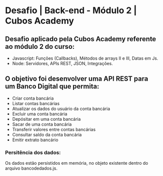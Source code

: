 # Desafio | Back-end - Módulo 2 | Cubos Academy

## Desafio aplicado pela Cubos Academy referente ao módulo 2 do curso:

-   Javascript: Funções (Callbacks), Métodos de arrays II e III, Datas em Js.
-   Node: Servidores, APIs REST, JSON, Integrações.

## O objetivo foi desenvolver uma API REST para um Banco Digital que permita:

-   Criar conta bancária
-   Listar contas bancárias
-   Atualizar os dados do usuário da conta bancária
-   Excluir uma conta bancária
-   Depósitar em uma conta bancária
-   Sacar de uma conta bancária
-   Transferir valores entre contas bancárias
-   Consultar saldo da conta bancária
-   Emitir extrato bancário

### Persitência dos dados:

Os dados estão persistidos em memória, no objeto existente dentro do arquivo bancodedados.js.
